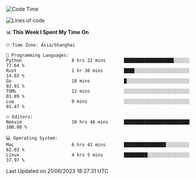 <!--START_SECTION:waka-->
![Code Time](http://img.shields.io/badge/Code%20Time-1%2C406%20hrs%2036%20mins-blue)

![Lines of code](https://img.shields.io/badge/From%20Hello%20World%20I%27ve%20Written-262.2%20thousand%20lines%20of%20code-blue)

📊 **This Week I Spent My Time On** 

```text
🕑︎ Time Zone: Asia/Shanghai

💬 Programming Languages: 
Python                   8 hrs 22 mins       ███████████████████░░░░░░   77.64 % 
Rust                     1 hr 30 mins        ████░░░░░░░░░░░░░░░░░░░░░   14.02 % 
Go                       18 mins             █░░░░░░░░░░░░░░░░░░░░░░░░   02.91 % 
TOML                     12 mins             ░░░░░░░░░░░░░░░░░░░░░░░░░   01.89 % 
Lua                      9 mins              ░░░░░░░░░░░░░░░░░░░░░░░░░   01.47 % 

🔥 Editors: 
Neovim                   10 hrs 46 mins      █████████████████████████   100.00 % 

💻 Operating System: 
Mac                      6 hrs 41 mins       ████████████████░░░░░░░░░   62.03 % 
Linux                    4 hrs 5 mins        █████████░░░░░░░░░░░░░░░░   37.97 % 
```


 Last Updated on 21/06/2023 18:27:31 UTC
<!--END_SECTION:waka-->
